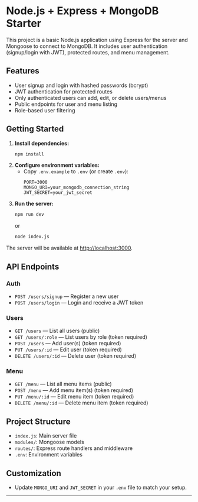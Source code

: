 # Node.js + Express + MongoDB Starter

This project is a basic Node.js application using Express for the server and Mongoose to connect to MongoDB. It includes user authentication (signup/login with JWT), protected routes, and menu management.

## Features
- User signup and login with hashed passwords (bcrypt)
- JWT authentication for protected routes
- Only authenticated users can add, edit, or delete users/menus
- Public endpoints for user and menu listing
- Role-based user filtering

## Getting Started

1. **Install dependencies:**
   ```bash
   npm install
   ```
2. **Configure environment variables:**
   - Copy `.env.example` to `.env` (or create `.env`):
     ```
     PORT=3000
     MONGO_URI=your_mongodb_connection_string
     JWT_SECRET=your_jwt_secret
     ```
3. **Run the server:**
   ```bash
   npm run dev
   ```
   or
   ```bash
   node index.js
   ```

The server will be available at [http://localhost:3000](http://localhost:3000).

## API Endpoints

### Auth
- `POST /users/signup` — Register a new user
- `POST /users/login` — Login and receive a JWT token

### Users
- `GET /users` — List all users (public)
- `GET /users/:role` — List users by role (token required)
- `POST /users` — Add user(s) (token required)
- `PUT /users/:id` — Edit user (token required)
- `DELETE /users/:id` — Delete user (token required)

### Menu
- `GET /menu` — List all menu items (public)
- `POST /menu` — Add menu item(s) (token required)
- `PUT /menu/:id` — Edit menu item (token required)
- `DELETE /menu/:id` — Delete menu item (token required)

## Project Structure
- `index.js`: Main server file
- `modules/`: Mongoose models
- `routes/`: Express route handlers and middleware
- `.env`: Environment variables

## Customization
- Update `MONGO_URI` and `JWT_SECRET` in your `.env` file to match your setup.

---